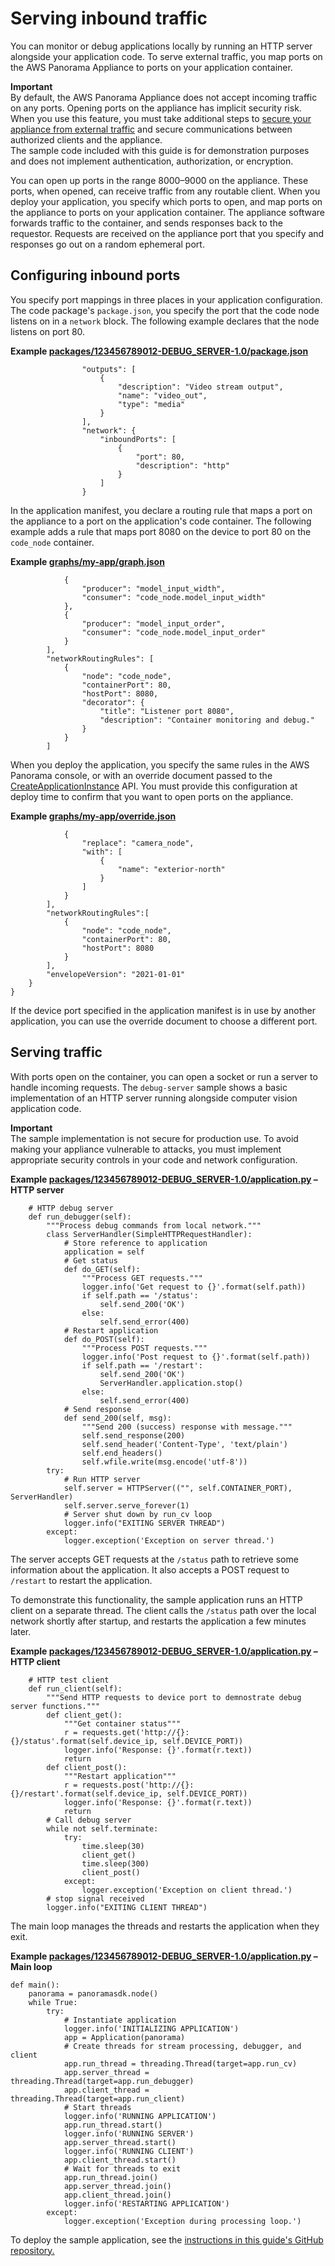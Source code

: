 # Serving inbound traffic<a name="applications-ports"></a>

You can monitor or debug applications locally by running an HTTP server alongside your application code\. To serve external traffic, you map ports on the AWS Panorama Appliance to ports on your application container\.

**Important**  
By default, the AWS Panorama Appliance does not accept incoming traffic on any ports\. Opening ports on the appliance has implicit security risk\. When you use this feature, you must take additional steps to [secure your appliance from external traffic](appliance-network.md) and secure communications between authorized clients and the appliance\.  
The sample code included with this guide is for demonstration purposes and does not implement authentication, authorization, or encryption\.

You can open up ports in the range 8000–9000 on the appliance\. These ports, when opened, can receive traffic from any routable client\. When you deploy your application, you specify which ports to open, and map ports on the appliance to ports on your application container\. The appliance software forwards traffic to the container, and sends responses back to the requestor\. Requests are received on the appliance port that you specify and responses go out on a random ephemeral port\.

## Configuring inbound ports<a name="applications-ports-configuration"></a>

You specify port mappings in three places in your application configuration\. The code package's `package.json`, you specify the port that the code node listens on in a `network` block\. The following example declares that the node listens on port 80\.

**Example [packages/123456789012\-DEBUG\_SERVER\-1\.0/package\.json](https://github.com/awsdocs/aws-panorama-developer-guide/blob/main/sample-apps/debug-server/packages/123456789012-DEBUG_SERVER-1.0/package.json)**  

```
                "outputs": [
                    {
                        "description": "Video stream output",
                        "name": "video_out",
                        "type": "media"
                    }
                ],
                "network": {
                    "inboundPorts": [
                        {
                            "port": 80,
                            "description": "http"
                        }
                    ]
                }
```

In the application manifest, you declare a routing rule that maps a port on the appliance to a port on the application's code container\. The following example adds a rule that maps port 8080 on the device to port 80 on the `code_node` container\.

**Example [graphs/my\-app/graph\.json](https://github.com/awsdocs/aws-panorama-developer-guide/blob/main/sample-apps/debug-server/graphs/my-app/graph.json)**  

```
            {
                "producer": "model_input_width",
                "consumer": "code_node.model_input_width"
            },
            {
                "producer": "model_input_order",
                "consumer": "code_node.model_input_order"
            }
        ],
        "networkRoutingRules": [
            {
                "node": "code_node",
                "containerPort": 80,
                "hostPort": 8080,
                "decorator": {
                    "title": "Listener port 8080",
                    "description": "Container monitoring and debug."
                }
            }
        ]
```

When you deploy the application, you specify the same rules in the AWS Panorama console, or with an override document passed to the [CreateApplicationInstance](https://docs.aws.amazon.com/panorama/latest/api/API_CreateApplicationInstance.html) API\. You must provide this configuration at deploy time to confirm that you want to open ports on the appliance\.

**Example [graphs/my\-app/override\.json](https://github.com/awsdocs/aws-panorama-developer-guide/blob/main/sample-apps/debug-server/graphs/my-app/override.json)**  

```
            {
                "replace": "camera_node",
                "with": [
                    {
                        "name": "exterior-north"
                    }
                ]
            }
        ],
        "networkRoutingRules":[
            {
                "node": "code_node",
                "containerPort": 80,
                "hostPort": 8080
            }
        ],
        "envelopeVersion": "2021-01-01"
    }
}
```

If the device port specified in the application manifest is in use by another application, you can use the override document to choose a different port\.

## Serving traffic<a name="applications-ports-serverthread"></a>

With ports open on the container, you can open a socket or run a server to handle incoming requests\. The `debug-server` sample shows a basic implementation of an HTTP server running alongside computer vision application code\.

**Important**  
The sample implementation is not secure for production use\. To avoid making your appliance vulnerable to attacks, you must implement appropriate security controls in your code and network configuration\.

**Example [packages/123456789012\-DEBUG\_SERVER\-1\.0/application\.py](https://github.com/awsdocs/aws-panorama-developer-guide/blob/main/sample-apps/debug-server/packages/123456789012-DEBUG_SERVER-1.0/application.py) – HTTP server**  

```
    # HTTP debug server
    def run_debugger(self):
        """Process debug commands from local network."""
        class ServerHandler(SimpleHTTPRequestHandler):
            # Store reference to application
            application = self
            # Get status
            def do_GET(self):
                """Process GET requests."""
                logger.info('Get request to {}'.format(self.path))
                if self.path == '/status':
                    self.send_200('OK')
                else:
                    self.send_error(400)
            # Restart application
            def do_POST(self):
                """Process POST requests."""
                logger.info('Post request to {}'.format(self.path))
                if self.path == '/restart':
                    self.send_200('OK')
                    ServerHandler.application.stop()
                else:
                    self.send_error(400)
            # Send response
            def send_200(self, msg):
                """Send 200 (success) response with message."""
                self.send_response(200)
                self.send_header('Content-Type', 'text/plain')
                self.end_headers()
                self.wfile.write(msg.encode('utf-8'))
        try:
            # Run HTTP server
            self.server = HTTPServer(("", self.CONTAINER_PORT), ServerHandler)
            self.server.serve_forever(1)
            # Server shut down by run_cv loop
            logger.info("EXITING SERVER THREAD")
        except:
            logger.exception('Exception on server thread.')
```

The server accepts GET requests at the `/status` path to retrieve some information about the application\. It also accepts a POST request to `/restart` to restart the application\.

To demonstrate this functionality, the sample application runs an HTTP client on a separate thread\. The client calls the `/status` path over the local network shortly after startup, and restarts the application a few minutes later\.

**Example [packages/123456789012\-DEBUG\_SERVER\-1\.0/application\.py](https://github.com/awsdocs/aws-panorama-developer-guide/blob/main/sample-apps/debug-server/packages/123456789012-DEBUG_SERVER-1.0/application.py) – HTTP client**  

```
    # HTTP test client
    def run_client(self):
        """Send HTTP requests to device port to demnostrate debug server functions."""
        def client_get():
            """Get container status"""
            r = requests.get('http://{}:{}/status'.format(self.device_ip, self.DEVICE_PORT))
            logger.info('Response: {}'.format(r.text))
            return
        def client_post():
            """Restart application"""
            r = requests.post('http://{}:{}/restart'.format(self.device_ip, self.DEVICE_PORT))
            logger.info('Response: {}'.format(r.text))
            return
        # Call debug server
        while not self.terminate:
            try:
                time.sleep(30)
                client_get()
                time.sleep(300)
                client_post()
            except:
                logger.exception('Exception on client thread.')
        # stop signal received
        logger.info("EXITING CLIENT THREAD")
```

The main loop manages the threads and restarts the application when they exit\.

**Example [packages/123456789012\-DEBUG\_SERVER\-1\.0/application\.py](https://github.com/awsdocs/aws-panorama-developer-guide/blob/main/sample-apps/debug-server/packages/123456789012-DEBUG_SERVER-1.0/application.py) – Main loop**  

```
def main():
    panorama = panoramasdk.node()
    while True:
        try:
            # Instantiate application
            logger.info('INITIALIZING APPLICATION')
            app = Application(panorama)
            # Create threads for stream processing, debugger, and client
            app.run_thread = threading.Thread(target=app.run_cv)
            app.server_thread = threading.Thread(target=app.run_debugger)
            app.client_thread = threading.Thread(target=app.run_client)
            # Start threads
            logger.info('RUNNING APPLICATION')
            app.run_thread.start()
            logger.info('RUNNING SERVER')
            app.server_thread.start()
            logger.info('RUNNING CLIENT')
            app.client_thread.start()
            # Wait for threads to exit
            app.run_thread.join()
            app.server_thread.join()
            app.client_thread.join()
            logger.info('RESTARTING APPLICATION')
        except:
            logger.exception('Exception during processing loop.')
```

To deploy the sample application, see the [instructions in this guide's GitHub repository\.](https://github.com/awsdocs/aws-panorama-developer-guide/blob/main/sample-apps/debug-server/README.md)
